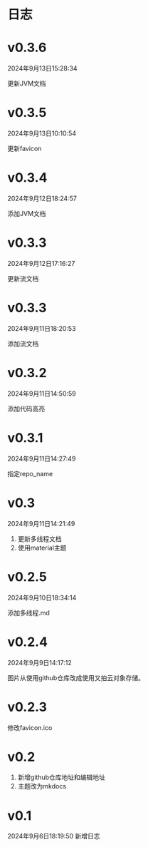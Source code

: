 # 日志
# v0.3.6
2024年9月13日15:28:34

更新JVM文档

# v0.3.5
2024年9月13日10:10:54

更新favicon

# v0.3.4
2024年9月12日18:24:57

添加JVM文档

# v0.3.3
2024年9月12日17:16:27

更新流文档

# v0.3.3
2024年9月11日18:20:53

添加流文档

# v0.3.2
2024年9月11日14:50:59

添加代码高亮

# v0.3.1
2024年9月11日14:27:49

指定repo_name
# v0.3
2024年9月11日14:21:49

1. 更新多线程文档
2. 使用material主题

# v0.2.5
2024年9月10日18:34:14

添加多线程.md

# v0.2.4
2024年9月9日14:17:12

图片从使用github仓库改成使用又拍云对象存储。
# v0.2.3
修改favicon.ico

# v0.2
1. 新增github仓库地址和编辑地址
2. 主题改为mkdocs

# v0.1

2024年9月6日18:19:50
新增日志